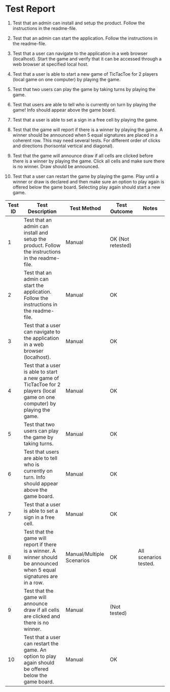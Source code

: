 # Test Report

1. Test that an admin can install and setup the product. Follow the instructions in the readme-file.

2. Test that an admin can start the application. Follow the instructions in the readme-file.

3. Test that a user can navigate to the application in a web browser (localhost). Start the game and verify that it can be accessed through a web browser at specified local host.

4. Test that a user is able to start a new game of TicTacToe for 2 players (local game on one computer) by playing the game.

5. Test that two users can play the game by taking turns by playing the game.

6. Test that users are able to tell who is currently on turn by playing the game! Info should appear above the game board.

7. Test that a user is able to set a sign in a free cell by playing the game.

8. Test that the game will report if there is a winner by playing the game. A winner should be announced when 5 equal signatures are placed in a coherent row. This may need several tests. For different order of clicks and directions (horisontal vertical and diagonal).

9. Test that the game will announce draw if all cells are clicked before there is a winner by playing the game. Click all cells and make sure there is no winner. Draw should be announced.

10. Test that a user can restart the game by playing the game. Play until a winner or draw is declared and then make sure an option to play again is offered below the game board. Selecting play again should start a new game.

| Test ID | Test Description                                                                                                           | Test Method                | Test Outcome | Notes                          |
|---------|----------------------------------------------------------------------------------------------------------------------------|----------------------------|--------------|--------------------------------|
| 1       | Test that an admin can install and setup the product. Follow the instructions in the readme-file.                          | Manual                     | OK (Not retested)           |                                |
| 2       | Test that an admin can start the application. Follow the instructions in the readme-file.                                   | Manual                     | OK           |                                |
| 3       | Test that a user can navigate to the application in a web browser (localhost).                                              | Manual                     | OK           |                                |
| 4       | Test that a user is able to start a new game of TicTacToe for 2 players (local game on one computer) by playing the game.   | Manual                     | OK           |                                |
| 5       | Test that two users can play the game by taking turns.                                                                     | Manual                     | OK           |                                |
| 6       | Test that users are able to tell who is currently on turn. Info should appear above the game board.                          | Manual                     | OK           |                                |
| 7       | Test that a user is able to set a sign in a free cell.                                                                     | Manual                     | OK           |                                |
| 8       | Test that the game will report if there is a winner. A winner should be announced when 5 equal signatures are in a row.     | Manual/Multiple Scenarios  | OK           | All scenarios tested.          |
| 9       | Test that the game will announce draw if all cells are clicked and there is no winner.                                       | Manual                     | (Not tested)           |                                |
| 10      | Test that a user can restart the game. An option to play again should be offered below the game board.                       | Manual                     | OK           |                                |
